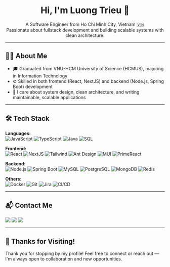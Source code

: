 <h1 align="center">Hi, I'm Luong Trieu 👋</h1>

<p align="center">
  A Software Engineer from Ho Chi Minh City, Vietnam 🇻🇳<br>
  Passionate about fullstack development and building scalable systems with clean architecture.
</p>

---

## 👨‍💻 About Me

- 🎓 Graduated from VNU-HCM University of Science (HCMUS), majoring in Information Technology  
- ⚙️ Skilled in both frontend (React, NextJS) and backend (Node.js, Spring Boot) development  
- 🌱 I care about system design, clean architecture, and writing maintainable, scalable applications

---

## 🛠️ Tech Stack

**Languages:**  
![JavaScript](https://img.shields.io/badge/JavaScript-F7DF1E?style=flat&logo=javascript&logoColor=black)
![TypeScript](https://img.shields.io/badge/TypeScript-%23007ACC.svg?style=flat&logo=typescript&logoColor=white)
![Java](https://img.shields.io/badge/Java-%23ED8B00.svg?style=flat&logo=openjdk&logoColor=white)
![SQL](https://img.shields.io/badge/SQL-%23007ACC?style=flat&logo=sqlite&logoColor=white)

**Frontend:**  
![React](https://img.shields.io/badge/React-%2361DAFB.svg?style=flat&logo=react&logoColor=black)
![NextJS](https://img.shields.io/badge/Next.js-000000?style=flat&logo=nextdotjs&logoColor=white)
![Tailwind](https://img.shields.io/badge/TailwindCSS-06B6D4?style=flat&logo=tailwindcss&logoColor=white)
![Ant Design](https://img.shields.io/badge/AntDesign-%230170FE.svg?style=flat&logo=ant-design&logoColor=white)
![MUI](https://img.shields.io/badge/MUI-007FFF?style=flat&logo=mui&logoColor=white)
![PrimeReact](https://img.shields.io/badge/PrimeReact-0984e3?style=flat&logo=react&logoColor=white)

**Backend:**  
![Node.js](https://img.shields.io/badge/Node.js-339933?style=flat&logo=node.js&logoColor=white)
![Spring Boot](https://img.shields.io/badge/Spring_Boot-6DB33F?style=flat&logo=springboot&logoColor=white)
![MySQL](https://img.shields.io/badge/MySQL-4479A1?style=flat&logo=mysql&logoColor=white)
![PostgreSQL](https://img.shields.io/badge/PostgreSQL-336791?style=flat&logo=postgresql&logoColor=white)
![MongoDB](https://img.shields.io/badge/MongoDB-4EA94B?style=flat&logo=mongodb&logoColor=white)
![Redis](https://img.shields.io/badge/Redis-DC382D?style=flat&logo=redis&logoColor=white)

**Others:**  
![Docker](https://img.shields.io/badge/Docker-2496ED?style=flat&logo=docker&logoColor=white)
![Git](https://img.shields.io/badge/Git-F05032?style=flat&logo=git&logoColor=white)
![Jira](https://img.shields.io/badge/Jira-0052CC?style=flat&logo=jira&logoColor=white)
![CI/CD](https://img.shields.io/badge/CI%2FCD-4CAF50?style=flat&logo=githubactions&logoColor=white)

---

## 📬 Contact Me

<p>
  <a href="mailto:luongtrieudev@gmail.com"><img src="https://img.shields.io/badge/Gmail-D14836?style=flat&logo=gmail&logoColor=white"/></a>
  <a href="https://github.com/luongtrieudev" target="_blank"><img src="https://img.shields.io/badge/GitHub-181717?style=flat&logo=github&logoColor=white" /></a>
  <a href="https://www.linkedin.com/in/luongtrieudev/" target="_blank"><img src="https://img.shields.io/badge/LinkedIn-0A66C2?style=flat&logo=linkedin&logoColor=white" /></a>
</p>

---

## 💖 Thanks for Visiting!

<p>
  Thank you for stopping by my profile! Feel free to connect or reach out — I'm always open to collaboration and new opportunities.
</p>
